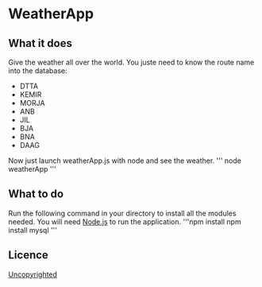 # WeatherApp

## What it does

Give the weather all over the world. 
You juste need to know the route name into the database: 
-  DTTA
-  KEMIR
-  MORJA
-  ANB
-  JIL
-  BJA
-  BNA
-  DAAG

Now just launch weatherApp.js with node and see the weather.
'''
node weatherApp
'''

## What to do

Run the following command in your directory to install all the modules needed.
You will need [Node.js](https://nodejs.org/en/) to run the application.
'''npm install
npm install mysql
'''

## Licence

[Uncopyrighted](http://zenhabits.net/uncopyright/)
